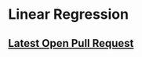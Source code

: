 # Linear Regression

## [Latest Open Pull Request](https://github.com/HamzaAhmad97/linear-regression/pull/1)

